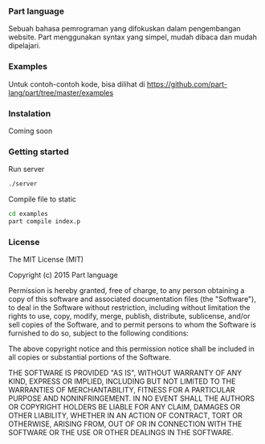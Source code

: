 ### Part language
Sebuah bahasa pemrograman yang difokuskan dalam pengembangan website. Part menggunakan syntax yang simpel, mudah dibaca dan mudah dipelajari.

### Examples
Untuk contoh-contoh kode, bisa dilihat di https://github.com/part-lang/part/tree/master/examples

### Instalation
Coming soon


### Getting started
Run server
```bash
./server
```

Compile file to static
```bash
cd examples
part compile index.p
```

### License

The MIT License (MIT)

Copyright (c) 2015 Part language

Permission is hereby granted, free of charge, to any person obtaining a copy
of this software and associated documentation files (the "Software"), to deal
in the Software without restriction, including without limitation the rights
to use, copy, modify, merge, publish, distribute, sublicense, and/or sell
copies of the Software, and to permit persons to whom the Software is
furnished to do so, subject to the following conditions:

The above copyright notice and this permission notice shall be included in all
copies or substantial portions of the Software.

THE SOFTWARE IS PROVIDED "AS IS", WITHOUT WARRANTY OF ANY KIND, EXPRESS OR
IMPLIED, INCLUDING BUT NOT LIMITED TO THE WARRANTIES OF MERCHANTABILITY,
FITNESS FOR A PARTICULAR PURPOSE AND NONINFRINGEMENT. IN NO EVENT SHALL THE
AUTHORS OR COPYRIGHT HOLDERS BE LIABLE FOR ANY CLAIM, DAMAGES OR OTHER
LIABILITY, WHETHER IN AN ACTION OF CONTRACT, TORT OR OTHERWISE, ARISING FROM,
OUT OF OR IN CONNECTION WITH THE SOFTWARE OR THE USE OR OTHER DEALINGS IN THE
SOFTWARE.

